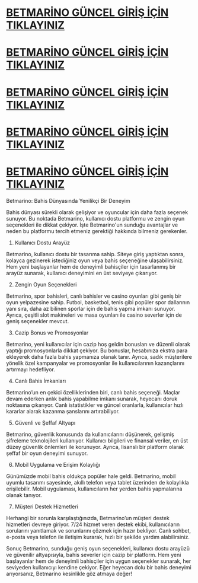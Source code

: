 # [BETMARİNO GÜNCEL GİRİŞ İÇİN TIKLAYINIZ](https://xn--guncelgiri-n9b.com/kwwsv://ehwpdullqr784.frp)


# [BETMARİNO GÜNCEL GİRİŞ İÇİN TIKLAYINIZ](https://xn--guncelgiri-n9b.com/kwwsv://ehwpdullqr784.frp)



# [BETMARİNO GÜNCEL GİRİŞ İÇİN TIKLAYINIZ](https://xn--guncelgiri-n9b.com/kwwsv://ehwpdullqr784.frp)



# [BETMARİNO GÜNCEL GİRİŞ İÇİN TIKLAYINIZ](https://xn--guncelgiri-n9b.com/kwwsv://ehwpdullqr784.frp)



# [BETMARİNO GÜNCEL GİRİŞ İÇİN TIKLAYINIZ](https://xn--guncelgiri-n9b.com/kwwsv://ehwpdullqr784.frp)




Betmarino: Bahis Dünyasında Yenilikçi Bir Deneyim

Bahis dünyası sürekli olarak gelişiyor ve oyuncular için daha fazla seçenek sunuyor. Bu noktada Betmarino, kullanıcı dostu platformu ve zengin oyun seçenekleri ile dikkat çekiyor. İşte Betmarino'un sunduğu avantajlar ve neden bu platformu tercih etmeniz gerektiği hakkında bilmeniz gerekenler.

1. Kullanıcı Dostu Arayüz

Betmarino, kullanıcı dostu bir tasarıma sahip. Siteye giriş yaptıktan sonra, kolayca gezinerek istediğiniz oyun veya bahis seçeneğine ulaşabilirsiniz. Hem yeni başlayanlar hem de deneyimli bahisçiler için tasarlanmış bir arayüz sunarak, kullanıcı deneyimini en üst seviyeye çıkarıyor.

2. Zengin Oyun Seçenekleri

Betmarino, spor bahisleri, canlı bahisler ve casino oyunları gibi geniş bir oyun yelpazesine sahip. Futbol, basketbol, tenis gibi popüler spor dallarının yanı sıra, daha az bilinen sporlar için de bahis yapma imkanı sunuyor. Ayrıca, çeşitli slot makineleri ve masa oyunları ile casino severler için de geniş seçenekler mevcut.

3. Cazip Bonus ve Promosyonlar

Betmarino, yeni kullanıcılar için cazip hoş geldin bonusları ve düzenli olarak yaptığı promosyonlarla dikkat çekiyor. Bu bonuslar, hesabınıza ekstra para ekleyerek daha fazla bahis yapmanıza olanak tanır. Ayrıca, sadık müşterilere yönelik özel kampanyalar ve promosyonlar ile kullanıcılarının kazançlarını artırmayı hedefliyor.

4. Canlı Bahis İmkanları

Betmarino’un en çekici özelliklerinden biri, canlı bahis seçeneği. Maçlar devam ederken anlık bahis yapabilme imkanı sunarak, heyecanı doruk noktasına çıkarıyor. Canlı istatistikler ve güncel oranlarla, kullanıcılar hızlı kararlar alarak kazanma şanslarını artırabiliyor.

5. Güvenli ve Şeffaf Altyapı

Betmarino, güvenlik konusunda da kullanıcılarını düşünerek, gelişmiş şifreleme teknolojileri kullanıyor. Kullanıcı bilgileri ve finansal veriler, en üst düzey güvenlik önlemleri ile korunuyor. Ayrıca, lisanslı bir platform olarak şeffaf bir oyun deneyimi sunuyor.

6. Mobil Uygulama ve Erişim Kolaylığı

Günümüzde mobil bahis oldukça popüler hale geldi. Betmarino, mobil uyumlu tasarımı sayesinde, akıllı telefon veya tablet üzerinden de kolaylıkla erişilebilir. Mobil uygulaması, kullanıcıların her yerden bahis yapmalarına olanak tanıyor.

7. Müşteri Destek Hizmetleri

Herhangi bir sorunla karşılaştığınızda, Betmarino’un müşteri destek hizmetleri devreye giriyor. 7/24 hizmet veren destek ekibi, kullanıcıların sorularını yanıtlamak ve sorunlarını çözmek için hazır bekliyor. Canlı sohbet, e-posta veya telefon ile iletişim kurarak, hızlı bir şekilde yardım alabilirsiniz.

Sonuç
Betmarino, sunduğu geniş oyun seçenekleri, kullanıcı dostu arayüzü ve güvenilir altyapısıyla, bahis severler için cazip bir platform. Hem yeni başlayanlar hem de deneyimli bahisçiler için uygun seçenekler sunarak, her seviyeden kullanıcıyı kendine çekiyor. Eğer heyecan dolu bir bahis deneyimi arıyorsanız, Betmarino kesinlikle göz atmaya değer!
